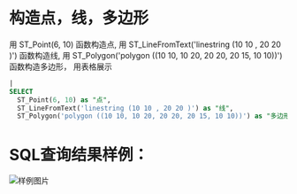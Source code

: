 # 构造点，线，多边形

用 ST_Point(6, 10) 函数构造点,
用 ST_LineFromText('linestring (10 10 , 20 20 )') 函数构造线,
用 ST_Polygon('polygon ((10 10, 10 20, 20 20, 20 15, 10 10))') 函数构造多边形，
用表格展示

```SQL
|
SELECT
  ST_Point(6, 10) as "点",
  ST_LineFromText('linestring (10 10 , 20 20 )') as "线",
  ST_Polygon('polygon ((10 10, 10 20, 20 20, 20 15, 10 10))') as "多边形"
```

# SQL查询结果样例：

![样例图片](https://img.alicdn.com/tfs/TB1pq0OQbY1gK0jSZTEXXXDQVXa-667-337.png)